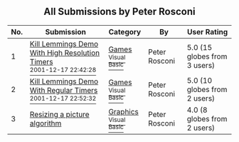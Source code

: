 ﻿<div align="center">

## All Submissions by Peter Rosconi

</div>

No.  | Submission | Category | By   | User Rating
---- | ---------- | -------- | ---- | -----------
1 | [Kill Lemmings Demo With High Resolution Timers<br /><sup>2001-12-17 22:42:28</sup>](https://github.com/Planet-Source-Code/peter-rosconi-kill-lemmings-demo-with-high-resolution-timers__1-29904) | [Games<br /><sup>Visual Basic</sup>](../ByCategory/games__1-38.md) | Peter Rosconi | 5.0 (15 globes from 3 users)
2 | [Kill Lemmings Demo With Regular Timers<br /><sup>2001-12-17 22:52:32</sup>](https://github.com/Planet-Source-Code/peter-rosconi-kill-lemmings-demo-with-regular-timers__1-29903) | [Games<br /><sup>Visual Basic</sup>](../ByCategory/games__1-38.md) | Peter Rosconi | 5.0 (10 globes from 2 users)
3 | [Resizing a picture algorithm<br />](https://github.com/Planet-Source-Code/peter-rosconi-resizing-a-picture-algorithm__1-11087) | [Graphics<br /><sup>Visual Basic</sup>](../ByCategory/graphics__1-46.md) | Peter Rosconi | 4.0 (8 globes from 2 users)

